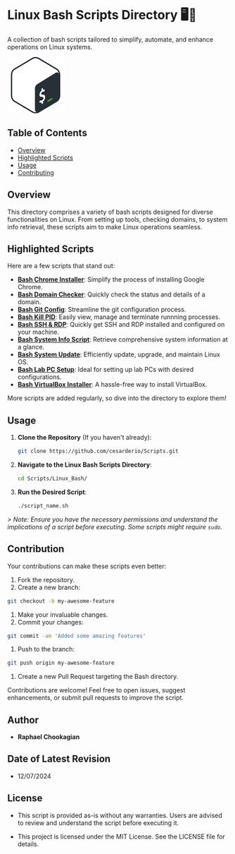 # Linux Bash Scripts Directory 🖥️🐧

A collection of bash scripts tailored to simplify, automate, and enhance operations on Linux systems.

![Bash Banner Image](../assets/bash.png)

## Table of Contents

- [Overview](#overview)
- [Highlighted Scripts](#highlighted-scripts)
- [Usage](#usage)
- [Contributing](#contributing)

## Overview

This directory comprises a variety of bash scripts designed for diverse functionalities on Linux. From setting up tools, checking domains, to system info retrieval, these scripts aim to make Linux operations seamless.

## Highlighted Scripts

Here are a few scripts that stand out:

- **[Bash Chrome Installer](./Bash_Chrome/)**: Simplify the process of installing Google Chrome.
- **[Bash Domain Checker](./Bash_Dom_Check/)**: Quickly check the status and details of a domain.
- **[Bash Git Config](./Bash_Git_Config/)**: Streamline the git configuration process.
- **[Bash Kill PID](./Bash_Kill_PID/)**: Easily view, manage and terminate runnning processes.
- **[Bash SSH & RDP](./Bash_SSH_RDP/)**: Quickly get SSH and RDP installed and configured on your machine.
- **[Bash System Info Script](./Bash_Sys_Info/)**: Retrieve comprehensive system information at a glance.
- **[Bash System Update](./Bash_Sys_Update/)**: Efficiently update, upgrade, and maintain Linux OS.
- **[Bash Lab PC Setup](./Bash_Ubuntu_Lab/)**: Ideal for setting up lab PCs with desired configurations.
- **[Bash VirtualBox Installer](./Bash_VirtualBox/)**: A hassle-free way to install VirtualBox.

More scripts are added regularly, so dive into the directory to explore them!

## Usage

1. **Clone the Repository** (If you haven't already):

   ```bash
   git clone https://github.com/cesarderio/Scripts.git
   ```

2. **Navigate to the Linux Bash Scripts Directory**:

   ```bash
   cd Scripts/Linux_Bash/
   ```

3. **Run the Desired Script**:

   ```bash
   ./script_name.sh
   ```

*> Note: Ensure you have the necessary permissions and understand the implications of a script before executing. Some scripts might require `sudo`.*

## **Contribution**

Your contributions can make these scripts even better:

1. Fork the repository.
1. Create a new branch:

  ```bash
  git checkout -b my-awesome-feature
  ```

1. Make your invaluable changes.
1. Commit your changes:

  ```bash
  git commit -am 'Added some amazing features'
  ```

1. Push to the branch:

  ```bash
  git push origin my-awesome-feature
  ```

1. Create a new Pull Request targeting the Bash directory.

Contributions are welcome! Feel free to open issues, suggest enhancements, or submit pull requests to improve the script.

## **Author**

- **Raphael Chookagian**

## **Date of Latest Revision**

- 12/07/2024

## **License**

- This script is provided as-is without any warranties. Users are advised to review and understand the script before executing it.

- This project is licensed under the MIT License. See the LICENSE file for details.
